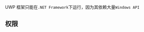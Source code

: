 
<p id="813M4L9Q57JDE1EWnSXPm">

UWP 框架只能在`.NET Framework`下运行，因为其依赖大量`Windows API`

</p>

<p id="62Z1krtEZrhW9ZWzq3a3uN">

## 权限

</p>

<p id="pgdw7niyx8dekS5gLJzLfm">



</p>
